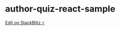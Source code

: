 # author-quiz-react-sample

[Edit on StackBlitz ⚡️](https://stackblitz.com/edit/author-quiz-react-sample)